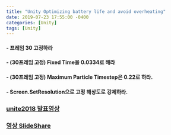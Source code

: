 ```yaml
---
title: "Unity Optimizing battery life and avoid overheating"
date: 2019-07-23 17:55:00 -0400
categories: [Unity]
tags: [Unity]
---
```


#### - 프레임 30 고정하라
#### - (30프레임 고정) Fixed Time을 0.0334로 해라
#### - (30프레임 고정) Maximum Particle Timestep은 0.22로 하라.
#### - Screen.SetResolution으로 고정 해상도로 강제하라.

### [unite2018 발표영상](https://youtu.be/MGHu5vKp9lQ)

### [영상 SlideShare](https://www.slideshare.net/unity3d/optimizing-ar-extend-battery-life-and-avoid-overheating)
